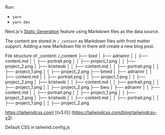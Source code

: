 Run: 
- ```yarn```
- ```yarn dev```

Next.js's [Static Generation](https://nextjs.org/docs/basic-features/pages) feature using Markdown files as the data source.

The content are stored in `/_content` as Markdown files with front matter support. Adding a new Markdown file in there will create a new blog post.

File structure of _content:
/_content
├── bixd
│   ├── adriannr
│   │   ├── content.md
│   │   ├── portrait.png
│   │   ├── project_1.png
│   │   ├── project_2.png
│   ├── kristwob
│   │   ├── content.md
│   │   ├── portrait.png
│   │   ├── project_1.png
│   │   ├── project_2.png
├── bmed
│   ├── adriannr
│   │   ├── content.md
│   │   ├── portrait.png
│   │   ├── project_1.png
│   │   ├── project_2.png
│   ├── kristwob
│   │   ├── content.md
│   │   ├── portrait.png
│   │   ├── project_1.png
│   │   ├── project_2.png
├── bwu
│   ├── adriannr
│   │   ├── content.md
│   │   ├── portrait.png
│   │   ├── project_1.png
│   │   ├── project_2.png
│   ├── kristwob
│   │   ├── content.md
│   │   ├── portrait.png
│   │   ├── project_1.png
│   │   ├── project_2.png


https://tailwindcss.com) [(v3.0)] (https://tailwindcss.com/blog/tailwindcss-v3).


Default CSS in tailwind.config.js
